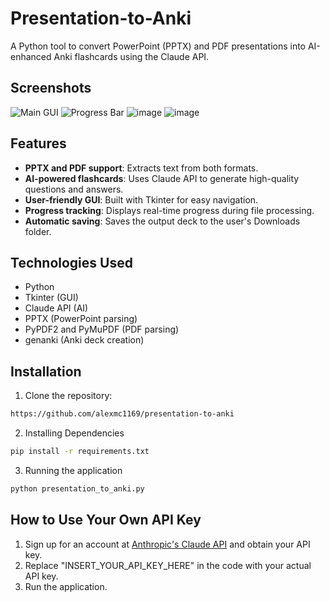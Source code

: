 # Presentation-to-Anki

A Python tool to convert PowerPoint (PPTX) and PDF presentations into AI-enhanced Anki flashcards using the Claude API.
## Screenshots
![Main GUI](https://github.com/user-attachments/assets/9796a63a-d4b3-41ff-ae35-346a98c72146)
![Progress Bar](https://github.com/user-attachments/assets/d7411b0a-6cb2-4815-a6fb-aa84104a1f51)
![image](https://github.com/user-attachments/assets/3cca17bb-7eaa-4e03-9231-17b2634f8d2e)
![image](https://github.com/user-attachments/assets/799d4183-d378-4916-a903-57c7eb354398)

## Features
- **PPTX and PDF support**: Extracts text from both formats.
- **AI-powered flashcards**: Uses Claude API to generate high-quality questions and answers.
- **User-friendly GUI**: Built with Tkinter for easy navigation.
- **Progress tracking**: Displays real-time progress during file processing.
- **Automatic saving**: Saves the output deck to the user's Downloads folder.

## Technologies Used
- Python
- Tkinter (GUI)
- Claude API (AI)
- PPTX (PowerPoint parsing)
- PyPDF2 and PyMuPDF (PDF parsing)
- genanki (Anki deck creation)

## Installation
1. Clone the repository:
```bash
https://github.com/alexmc1169/presentation-to-anki
```
2. Installing Dependencies
```bash
pip install -r requirements.txt
```
3. Running the application
```bash 
python presentation_to_anki.py
```
## How to Use Your Own API Key
1. Sign up for an account at [Anthropic's Claude API](https://www.anthropic.com/) and obtain your API key.
2. Replace "INSERT_YOUR_API_KEY_HERE" in the code with your actual API key.
3. Run the application.
